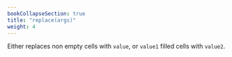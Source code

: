 ```yaml
---
bookCollapseSection: true
title: "replace(args)"
weight: 4
---
```


Either replaces non empty cells with `value`, or `value1` filled cells with `value2`.